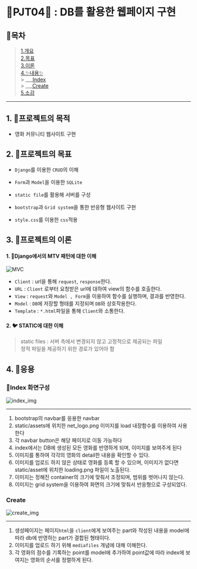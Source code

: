 # 🎥PJT04🎥 : DB를 활용한 웹페이지 구현

## 🔖목차

> [1.개요](#1-프로젝트의-목적)  
> [2.목표](#2-프로젝트의-목표)  
> [3.이론](#3-프로젝트의-이론)  
> [4.✨내용✨](#4-응용)  
    > ___[Index](#index-화면구성)   
    > ___[Create](#create)  
> [5.소감](#5-소감)  

---

## 1. 📗프로젝트의 목적
+ 영화 커뮤니티 웹사이트 구현
## 2. 📕프로젝트의 목표
+ `Django`를 이용한 `CRUD`의 이해

+ `Form`과 `Model`을 이용한 `SQLite` 
+ `static file`를 활용해 서버를 구성
+ `bootstrap`과 `Grid system`을 통한 반응형 웹사이트 구현
+ `style.css`를 이용한 `css`적용
## 3. 📙프로젝트의 이론
#### 1. 🦉Django에서의 MTV 패턴에 대한 이해
![MVC](MVC-1.png)
+ `Client` : url을 통해 `request`, `response`한다.
+ `URL` : `Client` 로부터 요청받은 url에 대하여 view의 함수를 호출한다.
+ `View` : `request`와 `Model , Form`을 이용하여 함수를 실행하며, 결과를 반영한다. 
+ `Model` : `DB`에 저장할 형태를 지정되며 `DB`와 상호작용한다.
+ `Template` : `*.html`파일을 통해 `Client`와 소통한다.

#### 2. 🐦 STATIC에 대한 이해 
> static files : 서버 측에서 변경되지 않고 고정적으로 제공되는 파일  
> 정적 파일을 제공하기 위한 경로가 있어야 함

## 4. 📘응용
### 🎉Index 화면구성
![index_img](image.png)

---

1. bootstrap의 navbar를 응용한 navbar
2. static/assets에 위치한 net_logo.png 이미지를 load 내장함수를 이용하여 사용한다
3. 각 navbar button은 해당 페이지로 이동 가능하다
4. index에서는 DB에 생성된 모든 영화를 반영하게 되며, 이미지를 보여주게 된다
5. 이미지를 통하여 각각의 영화의 detail한 내용을 확인할 수 있다.
6. 이미지를 업로드 하지 않은 상태로 영화를 등록 할 수 있으며, 이미지가 없다면 static/asset에 위치한 loading.png 파일이 노출된다. 
7. 이미지는 정해진 container의 크기에 맞춰서 조정되며, 범위를 벗어나지 않는다.
8. 이미지는 grid system을 이용하여 화면의 크기에 맞춰서 반응형으로 구성되었다.

### Create
![create_img](image-1.png)

---

1. 생성페이지는 페이지`html`을 `client`에게 보여주는 part와 작성된 내용을 model에 따라 db에 반영하는 part가 결합된 형태이다.  
2. 이미지를 업로드 하기 위해 `mediafiles` 개념에 대해 이해한다.  
3. 각 영화의 점수를 기록하는 point를 model에 추가하여 point값에 따라 index에 보여지는 영화의 순서를 정렬하게 된다.  
